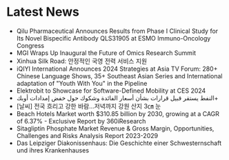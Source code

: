 # Latest News
-  Qilu Pharmaceutical Announces Results from Phase I Clinical Study for Its Novel Bispecific Antibody QLS31905 at ESMO Immuno-Oncology Congress
-  MGI Wraps Up Inaugural the Future of Omics Research Summit
-  Xinhua Silk Road: 안정적인 국영 전력 서비스 지원
-  iQIYI International Announces 2024 Strategies at Asia TV Forum: 280+ Chinese Language Shows, 35+ Southeast Asian Series and International adaptation of "Youth With You" in the Pipeline
-  Elektrobit to Showcase for Software-Defined Mobility at CES 2024
-  النفط يستقر قبيل قرارات بشأن أسعار الفائدة وشكوك حول خفض إمدادات أوبك+
-  [날씨] 전국 흐리고 강한 바람…저녁까지 강원 산지 3㎝ 눈
-  Beach Hotels Market worth $310.85 billion by 2030, growing at a CAGR of 6.37% - Exclusive Report by 360iResearch
-  Sitagliptin Phosphate Market Revenue & Gross Margin, Opportunities, Challenges and Risks Analysis Report 2023-2029
-  Das Leipziger Diakonissenhaus: Die Geschichte einer Schwesternschaft und ihres Krankenhauses
